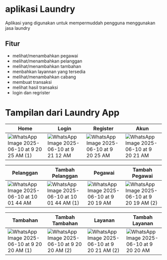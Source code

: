 # aplikasi Laundry

Aplikasi yang digunakan untuk mempermuddah pengguna menggunakan jasa laundry

## Fitur
- melihat/menambahkan pegawai
- melihat/menambahkan pelanggan
- melihat/menambahkan tambahan
- menbahkan layannan yang tersedia
- melihat/menambahkan cabang
- membuat transaksi
- melihat hasil transaksi
- login dan regrister

# Tampilan dari Laundry App
| Home | Login | Register | Akun |
|------|-------|----------|------|
| ![WhatsApp Image 2025-06-10 at 9 20 25 AM (1)](https://github.com/user-attachments/assets/27e9cf01-74bd-4dd5-97dd-f6bb14051052) |![WhatsApp Image 2025-06-10 at 9 21 12 AM](https://github.com/user-attachments/assets/38590985-77f9-4a7a-8154-ff0e1575fd8b)| ![WhatsApp Image 2025-06-10 at 9 20 25 AM](https://github.com/user-attachments/assets/c965bfe2-84e2-4f1e-b202-71f3434a4f04) | ![WhatsApp Image 2025-06-10 at 9 20 21 AM](https://github.com/user-attachments/assets/75820850-2222-4ef9-9b97-a353234eda84)
 
| Pelanggan | Tambah Pelanggan | Pegawai | Tambah Pegawai |
|------|-------|----------|------|
| ![WhatsApp Image 2025-06-10 at 10 01 44 AM](https://github.com/user-attachments/assets/1fb2d7b0-47ab-40d7-a13e-c91e89cb4d44) | ![WhatsApp Image 2025-06-10 at 10 01 44 AM (1)](https://github.com/user-attachments/assets/70db201c-26ae-4bf0-ae9d-fa50eea50cd8) | ![WhatsApp Image 2025-06-10 at 9 20 19 AM](https://github.com/user-attachments/assets/a6e5af9c-3841-403f-a5ca-b225a94f52da) | ![WhatsApp Image 2025-06-10 at 9 20 19 AM (2)](https://github.com/user-attachments/assets/2879e37e-cf68-473c-a15b-42baf92e1520)

| Tambahan | Tambah Tambahan | Layanan | Tambah Layanan |
|------|-------|----------|------|
| ![WhatsApp Image 2025-06-10 at 9 20 20 AM (1)](https://github.com/user-attachments/assets/aa895d83-a482-493b-aa93-16df21dd3595) | ![WhatsApp Image 2025-06-10 at 9 20 20 AM (2)](https://github.com/user-attachments/assets/00642f34-a5bf-4a3f-b46a-347e325e4204) | ![WhatsApp Image 2025-06-10 at 9 20 21 AM (2)](https://github.com/user-attachments/assets/0da0d09a-05ce-4daa-b859-b6b9d9acd7c0) | ![WhatsApp Image 2025-06-10 at 9 20 20 AM](https://github.com/user-attachments/assets/befe92bb-5398-4cc8-9bc6-6109ca25a63e)
